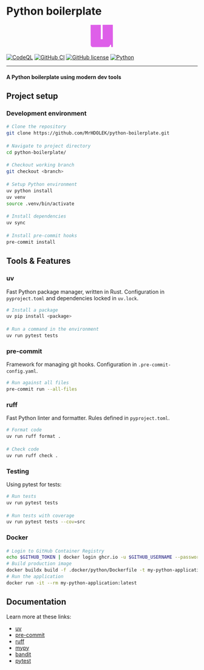 # Python boilerplate

<p align="center">
  <a href="https://github.com/astral-sh/uv" target="blank"><img src="https://github.com/astral-sh/uv/blob/8674968a17e5f2ee0dda01d17aaf609f162939ca/docs/assets/logo-letter.svg" height="60" alt="uv logo" /></a>
</p>

[![CodeQL](https://github.com/MrHDOLEK/python-boilerplate/actions/workflows/code-quality.yml/badge.svg?branch=main)](https://github.com/MrHDOLEK/python-boilerplate/actions/workflows/code-quality.yml)
[![GitHub CI](https://github.com/MrHDOLEK/python-boilerplate/actions/workflows/python.yml/badge.svg?branch=main)](https://github.com/MrHDOLEK/python-boilerplate/actions/workflows/python.yml)
[![GitHub license](https://img.shields.io/github/license/MrHDOLEK/python-boilerplate)](https://github.com/MrHDOLEK/python-boilerplate)
[![Python](https://img.shields.io/badge/python-3.13-blue.svg?logo=python&logoColor=white)](https://www.python.org/)

---
#### A Python boilerplate using modern dev tools

## Project setup

### Development environment

```bash
# Clone the repository
git clone https://github.com/MrHDOLEK/python-boilerplate.git

# Navigate to project directory
cd python-boilerplate/

# Checkout working branch
git checkout <branch>

# Setup Python environment
uv python install
uv venv
source .venv/bin/activate

# Install dependencies
uv sync

# Install pre-commit hooks
pre-commit install
```

## Tools & Features

### uv

Fast Python package manager, written in Rust. Configuration in `pyproject.toml` and dependencies locked in `uv.lock`.

```bash
# Install a package
uv pip install <package>

# Run a command in the environment
uv run pytest tests
```

### pre-commit

Framework for managing git hooks. Configuration in `.pre-commit-config.yaml`.

```bash
# Run against all files
pre-commit run --all-files
```

### ruff

Fast Python linter and formatter. Rules defined in `pyproject.toml`.

```bash
# Format code
uv run ruff format .

# Check code
uv run ruff check .
```

### Testing

Using pytest for tests:

```bash
# Run tests
uv run pytest tests

# Run tests with coverage
uv run pytest tests --cov=src
```

### Docker

```bash
# Login to GitHub Container Registry
echo $GITHUB_TOKEN | docker login ghcr.io -u $GITHUB_USERNAME --password-stdin
# Build production image
docker buildx build -f .docker/python/Dockerfile -t my-python-application:latest .
# Run the application
docker run -it --rm my-python-application:latest
```

## Documentation

Learn more at these links:

- [uv](https://github.com/astral-sh/uv)
- [pre-commit](https://pre-commit.com/)
- [ruff](https://github.com/astral-sh/ruff)
- [mypy](http://mypy-lang.org/)
- [bandit](https://bandit.readthedocs.io/)
- [pytest](https://docs.pytest.org/)

